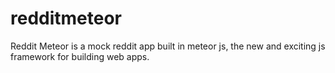 # redditmeteor

Reddit Meteor is a mock reddit app built in meteor js, the new and exciting js framework for building web apps. 
